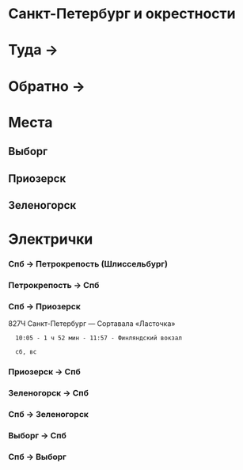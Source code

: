 # Санкт-Петербург и окрестности

# Туда -> 



# Обратно ->


# Места 

## Выборг

## Приозерск

## Зеленогорск


# Электрички

### Спб -> Петрокрепость (Шлиссельбург)

### Петрокрепость -> Спб


### Спб -> Приозерск

  827Ч Санкт-Петербург — Сортавала «Ласточка»

	  10:05 - 1 ч 52 мин - 11:57 - Финляндский вокзал

	  сб, вс


### Приозерск -> Спб


### Зеленогорск -> Спб


### Спб -> Зеленогорск



### Выборг -> Спб


### Спб -> Выборг




